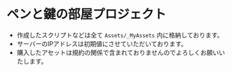 # ペンと鍵の部屋プロジェクト

- 作成したスクリプトなどは全て `Assets/_MyAssets` 内に格納しております。
- サーバーのIPアドレスは初期値にさせていただいております。
- 購入したアセットは規約の関係で含まれておりませんのでよろしくお願いいたします。
